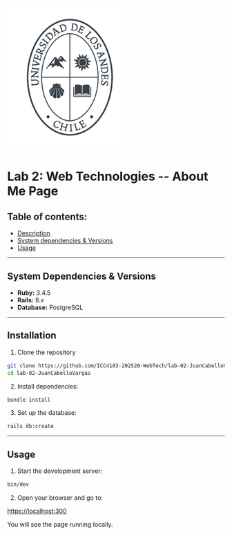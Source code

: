 # [![University Logo](app/assets/images/Logo_uandes.png)](https://www.uandes.cl/)

# Lab 2: Web Technologies -- About Me Page

## Table of contents:

- [Description](#description)
- [System dependencies & Versions](#system-dependecies--versions)
- [Usage](#usage)

---

## System Dependencies & Versions

- **Ruby:** 3.4.5
- **Rails:** 8.x
- **Database:** PostgreSQL

---

## Installation

1. Clone the repository

```bash
git clone https://github.com/ICC4103-202520-WebTech/lab-02-JuanCabelloVargas.git
cd lab-02-JuanCabelloVargas
```
2. Install dependencies:

```bash
bundle install
```

3. Set up the database:

```bash
rails db:create
```
---

## Usage

1. Start the development server:

```bash
bin/dev
```

2. Open your browser and go to:

[https://localhost:300](https://localhost:3000)

You will see the page running locally.

